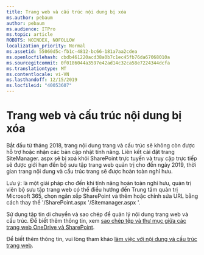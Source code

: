 ```yaml
---
title: Trang web và cấu trúc nội dung bị xóa
ms.author: pebaum
author: pebaum
ms.audience: ITPro
ms.topic: article
ROBOTS: NOINDEX, NOFOLLOW
localization_priority: Normal
ms.assetid: 55060d5c-fb1c-4812-bc66-181a7aa2cdea
ms.openlocfilehash: cbdb461220acd38a0b7c1ec45fb76da67068010a
ms.sourcegitcommit: 0f0186044a3597e42ad14c32ca58e7224344dcfa
ms.translationtype: MT
ms.contentlocale: vi-VN
ms.lasthandoff: 12/15/2019
ms.locfileid: "40053607"
---
```

# <a name="site-and-content-structure-removed"></a>Trang web và cấu trúc nội dung bị xóa

Bắt đầu từ tháng 2018, trang nội dung trang và cấu trúc sẽ không còn được hỗ trợ hoặc nhận các bản cập nhật tính năng. Liên kết cài đặt trang SiteManager. aspx sẽ bị xoá khỏi SharePoint trực tuyến và truy cập trực tiếp sẽ được giới hạn đến bộ sưu tập trang web quản trị cho đến ngày 2019, thời gian trang nội dung và cấu trúc trang sẽ được hoàn toàn nghỉ hưu. 

Lưu ý: là một giải pháp cho đến khi tính năng hoàn toàn nghỉ hưu, quản trị viên bộ sưu tập trang web có thể điều hướng đến Trung tâm quản trị Microsoft 365, chọn ngăn xếp SharePoint và thêm hoặc chỉnh sửa URL bằng cách thay thế '/SharePoint.aspx '/Sitemanager.aspx '. 


Sử dụng tập tin di chuyển và sao chép để quản lý nội dung trang web và cấu trúc. Để biết thêm thông tin, xem [sao chép tệp và thư mục giữa các trang web OneDrive và SharePoint](https://support.office.com/article/copy-files-and-folders-between-onedrive-and-sharepoint-sites-67a6323e-7fd4-4254-99a8-35613492a82f). 

Để biết thêm thông tin, vui lòng tham khảo [làm việc với nội dung và cấu trúc trang web](https://support.office.com/article/Work-with-site-content-and-structure-30fcaad9-02b1-4347-8b03-e1ccc5a4c19f).
